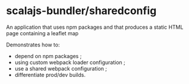 scalajs-bundler/sharedconfig
=====================

An application that uses npm packages and that produces
a static HTML page containing a leaflet map

Demonstrates how to:
- depend on npm packages ;
- using custom webpack loader configuration ;
- use a shared webpack configuration ;
- differentiate prod/dev builds.
